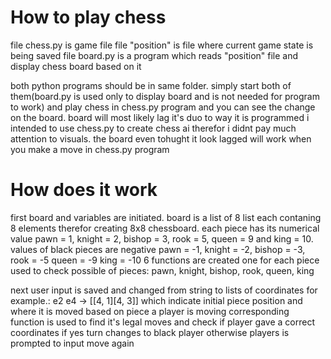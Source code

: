 # How to play chess

file chess.py is game file
file "position" is file where current game state is being saved
file board.py is a program which reads "position" file and display chess board based on it

both python programs should be in same folder. simply start both of them(board.py is used only to display board and is not needed for program to work) and play chess in chess.py program and you can see the change on the board.
board will most likely lag it's duo to way it is programmed i intended to use chess.py to create chess ai therefor i didnt pay much attention to visuals. the board even tohught it look lagged will work when you make a move in chess.py program

# How does it work
first board and variables are initiated. board is a list of 8 list each contaning 8 elements therefor creating 8x8 chessboard. each piece has its numerical value pawn = 1, knight = 2, bishop = 3, rook = 5, queen = 9 and king = 10. values of black pieces are negative pawn = -1, knight = -2, bishop = -3, rook = -5 queen = -9 king = -10
6 functions are created one for each piece used to check possible of pieces: pawn, knight, bishop, rook, queen, king

next user input is saved and changed from string to lists of coordinates for example.: e2 e4 -> [[4, 1][4, 3]] which indicate initial piece position and where it is moved
based on piece a player is moving corresponding function is used to find it's legal moves and check if player gave a correct coordinates
if yes turn changes to black player otherwise players is prompted to input move again

